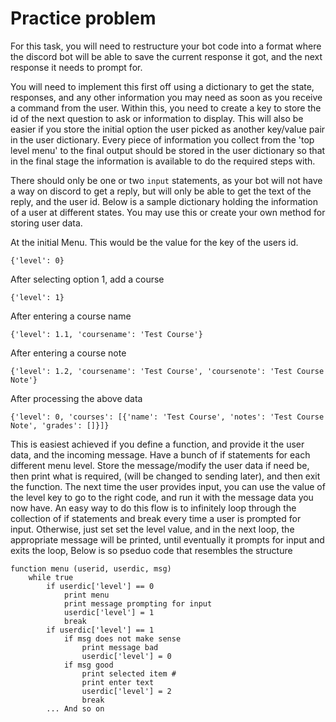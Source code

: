 # Practice problem 

For this task, you will need to restructure your bot code into a format where the discord bot will be able to save the current response it got, and the next response it needs to prompt for.

You will need to implement this first off using a dictionary to get the state, responses, and any other information you may need as soon as you receive a command from the user. Within this, you need to create a key to store the id of the next question to ask or information to display. This will also be easier if you store the initial option the user picked as another key/value pair in the user dictionary. Every piece of information you collect from the 'top level menu' to the final output should be stored in the user dictionary so that in the final stage the information is available to do the required steps with.

There should only be one or two `input` statements, as your bot will not have a way on discord to get a reply, but will only be able to get the text of the reply, and the user id. Below is a sample dictionary holding the information of a user at different states. You may use this or create your own method for storing user data. 

At the initial Menu. This would be the value for the key of the users id. 

```{'level': 0}```

After selecting option 1, add a course

```{'level': 1}```

After entering a course name

```{'level': 1.1, 'coursename': 'Test Course'}```

After entering a course note

```{'level': 1.2, 'coursename': 'Test Course', 'coursenote': 'Test Course Note'}```

After processing the above data

```{'level': 0, 'courses': [{'name': 'Test Course', 'notes': 'Test Course Note', 'grades': []}]}```

This is easiest achieved if you define a function, and provide it the user data, and the incoming message. Have a bunch of if statements for each different menu level. Store the message/modify the user data if need be, then print what is required, (will be changed to sending later), and then exit the function. The next time the user provides input, you can use the value of the level key to go to the right code, and run it with the message data you now have. An easy way to do this flow is to infinitely loop through the collection of if statements and break every time a user is prompted for input. Otherwise, just set set the level value, and in the next loop, the appropriate message will be printed, until eventually it prompts for input and exits the loop, Below is so pseduo code that resembles the structure
```
function menu (userid, userdic, msg)
    while true
        if userdic['level'] == 0
            print menu
            print message prompting for input
            userdic['level'] = 1
            break
        if userdic['level'] == 1
            if msg does not make sense
                print message bad
                userdic['level'] = 0
            if msg good
                print selected item #
                print enter text
                userdic['level'] = 2
                break
        ... And so on
```